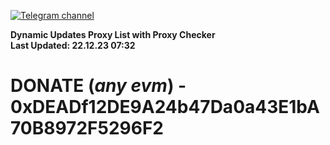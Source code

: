 [![Telegram channel](https://img.shields.io/endpoint?url=https://runkit.io/damiankrawczyk/telegram-badge/branches/master?url=https://t.me/n4z4v0d)](https://t.me/n4z4v0d) 

**Dynamic Updates Proxy List with Proxy Checker**  
**Last Updated: 22.12.23 07:32**

# DONATE (_any evm_) - 0xDEADf12DE9A24b47Da0a43E1bA70B8972F5296F2
